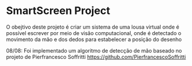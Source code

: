 # SmartScreen Project

O obejtivo deste projeto é criar um sistema de uma lousa virtual onde é possível escrever por meio de visão computacional, onde é detectado o movimento da mão e dos dedos para estabelecer a posição do desenho

08/08: Foi implementado um algoritmo de detecção de mão baseado no projeto de Pierfrancesco Soffritti https://github.com/PierfrancescoSoffritti 
